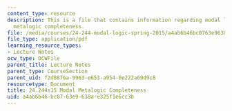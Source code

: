 ```yaml
---
content_type: resource
description: This is a file that contains information regarding modal logic modal
  metalogic completeness.
file: /media/courses/24-244-modal-logic-spring-2015/a4ab6b46bc0763e9638ae325f1e6cc3b_MIT24_244S15_Completeness.pdf
file_type: application/pdf
learning_resource_types:
- Lecture Notes
ocw_type: OCWFile
parent_title: Lecture Notes
parent_type: CourseSection
parent_uid: f2d0876a-9963-e653-a954-0e222a69d9c8
resourcetype: Document
title: 24.244s15 Modal Metalogic Completeness
uid: a4ab6b46-bc07-63e9-638a-e325f1e6cc3b
---
```

